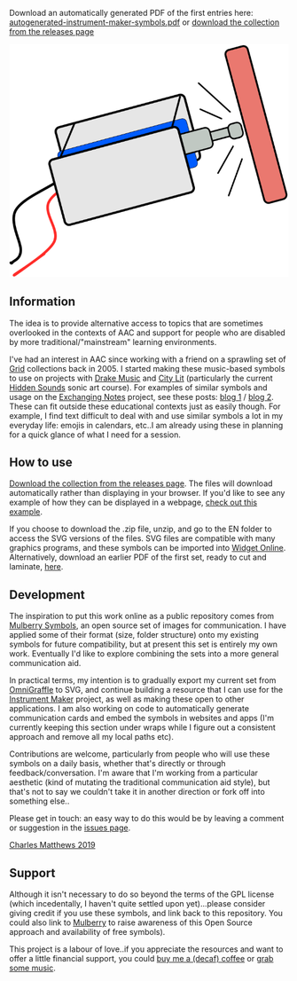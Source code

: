 Download an automatically generated PDF of the first entries here:  [autogenerated-instrument-maker-symbols.pdf](http://ardisson.net/instrument-maker/autogenerated-instrument-maker-symbols.pdf) or [download the collection from the releases page](https://github.com/matthewscharles/instrument-maker-symbols/releases/tag/0.0.1)

![A line-drawing of a solenoid striking a surface.](documentation/solenoid.png)

## Information

The idea is to provide alternative access to topics that are sometimes overlooked in the contexts of AAC and support for people who are disabled by more traditional/"mainstream" learning environments.  

I've had an interest in AAC since working with a friend on a sprawling set of [Grid](https://thinksmartbox.com/) collections back in 2005. I started making these music-based symbols to use on projects with [Drake Music](http://www.drakemusic.org/) and [City Lit](http://www.citylit.ac.uk/) (particularly the current [Hidden Sounds](https://twitter.com/matthewscharles/status/1045346922654048257) sonic art course). For examples of similar symbols and usage on the [Exchanging Notes](https://www.drakemusic.org/exchanging-notes/) project, see these posts: [blog 1](https://www.drakemusic.org/blog/charles-matthews/improvisation-resources/) / [blog 2](https://www.drakemusic.org/blog/charles-matthews/informing-ipad-play-with-movement-in-the-classroom/). These can fit outside these educational contexts just as easily though. For example, I find text difficult to deal with and use similar symbols a lot in my everyday life: emojis in calendars, etc..I am already using these in planning for a quick glance of what I need for a session.

## How to use

[Download the collection from the releases page](https://github.com/matthewscharles/instrument-maker-symbols/releases/tag/0.0.1).  The files will download automatically rather than displaying in your browser. If you'd like to see any example of how they can be displayed in a webpage, [check out this example](https://matthewscharles.github.io/instrument-maker-symbols/examples/).

If you choose to download the .zip file, unzip, and go to the EN folder to access the SVG versions of the files.  SVG files are compatible with many graphics programs, and these symbols can be imported into [Widget Online](https://widgitonline.com/).  Alternatively, download an earlier PDF of the first set, ready to cut and laminate, [here](http://ardisson.net/instrument-maker/autogenerated-instrument-maker-symbols.pdf).

## Development
The inspiration to put this work online as a public repository comes from [Mulberry Symbols](https://mulberrysymbols.org/), an open source set of images for communication. I have applied some of their format (size, folder structure) onto my existing symbols for future compatibility, but at present this set is entirely my own work. Eventually I'd like to explore combining the sets into a more general communication aid.

In practical terms, my intention is to gradually export my current set from [OmniGraffle](https://www.omnigroup.com/omnigraffle/) to SVG, and continue building a resource that I can use for the [Instrument Maker](https://github.com/matthewscharles/instrument-maker) project, as well as making these open to other applications.  I am also working on code to automatically generate communication cards and embed the symbols in websites and apps (I'm currently keeping this section under wraps while I figure out a consistent approach and remove all my local paths etc).

Contributions are welcome, particularly from people who will use these symbols on a daily basis, whether that's directly or through feedback/conversation. I'm aware that I'm working from a particular aesthetic (kind of mutating the traditional communication aid style), but that's not to say we couldn't take it in another direction or fork off into something else..

Please get in touch: an easy way to do this would be by leaving a comment or suggestion in the [issues page](https://github.com/matthewscharles/instrument-maker-symbols/issues).

[Charles Matthews 2019](http://ardisson.net/a/)

## Support 
Although it isn't necessary to do so beyond the terms of the GPL license (which incedentally, I haven't quite settled upon yet)...please consider giving credit if you use these symbols, and link back to this repository. You could also link to [Mulberry](https://mulberrysymbols.org/) to raise awareness of this Open Source approach and availability of free symbols).

This project is a labour of love..if you appreciate the resources and want to offer a little financial support, you could [buy me a (decaf) coffee](https://ko-fi.com/matthewscharles) or [grab some music](https://ardisson.bandcamp.com/album/peaks).

